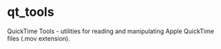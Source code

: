 qt_tools
========

QuickTime Tools - utilities for reading and manipulating Apple QuickTime files (.mov extension).
